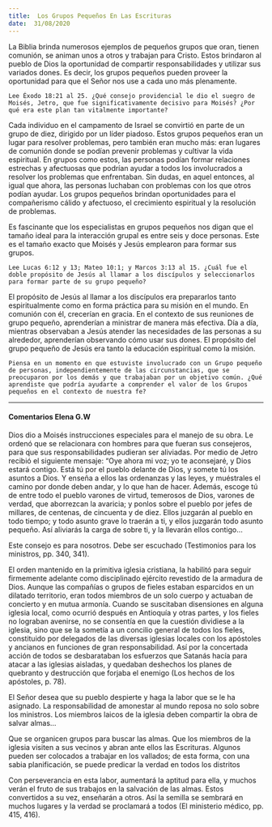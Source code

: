 ```yaml
---
title:  Los Grupos Pequeños En Las Escrituras
date:  31/08/2020
---
```


La Biblia brinda numerosos ejemplos de pequeños grupos que oran, tienen comunión, se animan unos a otros y trabajan para Cristo. Estos brindaron al pueblo de Dios la oportunidad de compartir responsabilidades y utilizar sus variados dones. Es decir, los grupos pequeños pueden proveer la oportunidad para que el Señor nos use a cada uno más plenamente.

`Lee Éxodo 18:21 al 25. ¿Qué consejo providencial le dio el suegro de Moisés, Jetro, que fue significativamente decisivo para Moisés? ¿Por qué era este plan tan vitalmente importante?`

Cada individuo en el campamento de Israel se convirtió en parte de un grupo de diez, dirigido por un líder piadoso. Estos grupos pequeños eran un lugar para resolver problemas, pero también eran mucho más: eran lugares de comunión donde se podían prevenir problemas y cultivar la vida espiritual. En grupos como estos, las personas podían formar relaciones estrechas y afectuosas que podrían ayudar a todos los involucrados a resolver los problemas que enfrentaban. Sin dudas, en aquel entonces, al igual que ahora, las personas luchaban con problemas con los que otros podían ayudar. Los grupos pequeños brindan oportunidades para el compañerismo cálido y afectuoso, el crecimiento espiritual y la resolución de problemas.

Es fascinante que los especialistas en grupos pequeños nos digan que el tamaño ideal para la interacción grupal es entre seis y doce personas. Este es el tamaño exacto que Moisés y Jesús emplearon para formar sus grupos.

`Lee Lucas 6:12 y 13; Mateo 10:1; y Marcos 3:13 al 15. ¿Cuál fue el doble propósito de Jesús al llamar a los discípulos y seleccionarlos para formar parte de su grupo pequeño?`

El propósito de Jesús al llamar a los discípulos era prepararlos tanto espiritualmente como en forma práctica para su misión en el mundo. En comunión con él, crecerían en gracia. En el contexto de sus reuniones de grupo pequeño, aprenderían a ministrar de manera más efectiva. Día a día, mientras observaban a Jesús atender las necesidades de las personas a su alrededor, aprenderían observando cómo usar sus dones. El propósito del grupo pequeño de Jesús era tanto la educación espiritual como la misión.

`Piensa en un momento en que estuviste involucrado con un Grupo pequeño de personas, independientemente de las circunstancias, que se preocuparon por los demás y que trabajaban por un objetivo común. ¿Qué aprendiste que podría ayudarte a comprender el valor de los Grupos pequeños en el contexto de nuestra fe?`

---

#### Comentarios Elena G.W

Dios dio a Moisés instrucciones especiales para el manejo de su obra. Le ordenó que se relacionara con hombres para que fueran sus consejeros, para que sus responsabilidades pudieran ser aliviadas. Por medio de Jetro recibió el siguiente mensaje: “Oye ahora mi voz; yo te aconsejaré, y Dios estará contigo. Está tú por el pueblo delante de Dios, y somete tú los asuntos a Dios. Y enseña a ellos las ordenanzas y las leyes, y muéstrales el camino por donde deben andar, y lo que han de hacer. Además, escoge tú de entre todo el pueblo varones de virtud, temerosos de Dios, varones de verdad, que aborrezcan la avaricia; y ponlos sobre el pueblo por jefes de millares, de centenas, de cincuenta y de diez. Ellos juzgarán al pueblo en todo tiempo; y todo asunto grave lo traerán a ti, y ellos juzgarán todo asunto pequeño. Así aliviarás la carga de sobre ti, y la llevarán ellos contigo…

Este consejo es para nosotros. Debe ser escuchado (Testimonios para los ministros, pp. 340, 341).

El orden mantenido en la primitiva iglesia cristiana, la habilitó para seguir firmemente adelante como disciplinado ejército revestido de la armadura de Dios. Aunque las compañías o grupos de fieles estaban esparcidos en un dilatado territorio, eran todos miembros de un solo cuerpo y actuaban de concierto y en mutua armonía. Cuando se suscitaban disensiones en alguna iglesia local, como ocurrió después en Antioquía y otras partes, y los fieles no lograban avenirse, no se consentía en que la cuestión dividiese a la iglesia, sino que se la sometía a un concilio general de todos los fieles, constituido por delegados de las diversas iglesias locales con los apóstoles y ancianos en funciones de gran responsabilidad. Así por la concertada acción de todos se desbarataban los esfuerzos que Satanás hacía para atacar a las iglesias aisladas, y quedaban deshechos los planes de quebranto y destrucción que forjaba el enemigo (Los hechos de los apóstoles, p. 78).

El Señor desea que su pueblo despierte y haga la labor que se le ha asignado. La responsabilidad de amonestar al mundo reposa no solo sobre los ministros. Los miembros laicos de la iglesia deben compartir la obra de salvar almas…

Que se organicen grupos para buscar las almas. Que los miembros de la iglesia visiten a sus vecinos y abran ante ellos las Escrituras. Algunos pueden ser colocados a trabajar en los vallados; de esta forma, con una sabia planificación, se puede predicar la verdad en todos los distritos

Con perseverancia en esta labor, aumentará la aptitud para ella, y muchos verán el fruto de sus trabajos en la salvación de las almas. Estos convertidos a su vez, enseñarán a otros. Así la semilla se sembrará en muchos lugares y la verdad se proclamará a todos (El ministerio médico, pp. 415, 416).